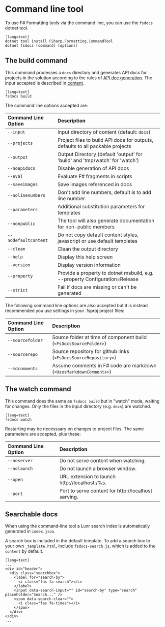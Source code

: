 ﻿# Command line tool

To use F# Formatting tools via the command line, you can use the `fsdocs` dotnet tool.

    [lang=text]
    dotnet tool install FSharp.Formatting.CommandTool
    dotnet fsdocs [command] [options]

## The build command

This command processes a `docs` directory and generates API docs for projects in the solution according to the
rules of [API doc generation](apidocs.html). The input accepted is described in [content](content.html).

    [lang=text]
    fsdocs build

The command line options accepted are:

| Command Line Option                 |  Description    |
|:-----------------------|:-----------------------------------------|
| `--input`     |   Input directory of content (default: `docs`) |
| `--projects`     |   Project files to build API docs for outputs, defaults to all packable projects |
| `--output`         |           Output Directory (default 'output' for 'build' and 'tmp/watch' for 'watch') |
| `--noapidocs`       |           Disable generation of API docs |
| `--eval`             |         Evaluate F# fragments in scripts |
| `--saveimages`        |        Save images referenced in docs |
| `--nolinenumbers`       |      Don't add line numbers, default is to add line number. |
| `--parameters`            |    Additional substitution parameters for templates |
| `--nonpublic`           |      The tool will also generate documentation for non-public members |
| `--nodefaultcontent`      |    Do not copy default content styles, javascript or use default templates |
| `--clean`                 |    Clean the output directory |
| `--help`                  |    Display this help screen |
| `--version`               |    Display version information |
| `--property`               |    Provide a property to dotnet msbuild, e.g. --property Configuration=Release |
| `--strict`               |    Fail if docs are missing or can't be generated |

The following command line options are also accepted but it is instead recommended you use
settings in your .fsproj project files:

| Command Line Option                 |  Description    |
|:-----------------------|:-----------------------------------------|
| `--sourcefolder`       |       Source folder at time of component build (`<FsDocsSourceFolder>`) |
| `--sourcerepo`         |       Source repository for github links (`<FsDocsSourceRepository>`) |
| `--mdcomments`           |     Assume comments in F# code are markdown (`<UsesMarkdownComments>`) |

## The watch command

This command does the same as `fsdocs build` but in "watch" mode, waiting for changes. Only the files in the input
directory (e.g. `docs`) are watched.

    [lang=text]
    fsdocs watch

 Restarting may be necesssary on changes to project files. The same parameters are accepted, plus these:

| Command Line Option                 |  Description    |
|:-----------------------|:-----------------------------------------|
| `--noserver`     |   Do not serve content when watching.  |
| `--nolaunch`     |   Do not launch a browser window. |
| `--open`     |   URL extension to launch http://localhost:<port>/%s. |
| `--port`     |   Port to serve content for http://localhost serving. |



## Searchable docs

When using the command-line tool a Lunr search index is automatically generated in `index.json`.

A search box is included in the default template.  To add a search box
to your own `_template.html`, include `fsdocs-search.js`, which is added to the `content`
by default.

    [lang=text]
    ...
    <div id="header">
      <div class="searchbox">
        <label for="search-by">
          <i class="fas fa-search"></i>
        </label>
        <input data-search-input="" id="search-by" type="search" placeholder="Search..." />
        <span data-search-clear="">
          <i class="fas fa-times"></i>
        </span>
      </div>
    </div>
    ...

